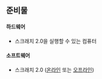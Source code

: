 ## 준비물

#### 하드웨어

+ 스크래치 2.0을 실행할 수 있는 컴퓨터

#### 소프트웨어

+ 스크래치 2.0 ([온라인](https://scratch.mit.edu/projects/editor/) 또는 [오프라인](https://scratch.mit.edu/scratch2download/))